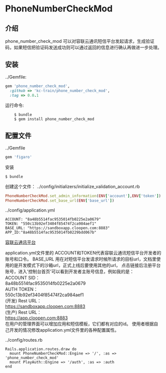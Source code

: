 # PhoneNumberCheckMod

## 介绍

phone_number_check_mod 可以对容联云通讯短信平台发起请求，生成验证码，如果短信把验证码发送成功则可以通过返回的信息进行确认再做进一步处理。

## 安装

../Gemfile:

```ruby
gem 'phone_number_check_mod', 
  :github => 'kc-train/phone_number_check_mod',
  :tag => 0.0.1
```

运行命令:
```
    $ bundle
    $ gem install phone_number_check_mod
```   
## 配置文件

../Gemfile
```ruby
gem 'figaro'  
```

安装
```
$ bundle
```
创建这个文件：
../config/initializers/initialize_validation_account.rb
```ruby
PhoneNumberCheckMod.set_admin_information(ENV['account'],ENV['token'])
PhoneNumberCheckMod.set_base_url(ENV['base_url'])
```
../config/application.yml
```ymal
ACCOUNT: "8a48b5514fac9535014fb0225e2a0679"
TOKEN: "550c13b92ef3404f85474f2ca984aef1"
BASE_URL: "https://sandboxapp.cloopen.com:8883"
APP_ID:"8a48b5514fac9535014fb0229bdd067b"
```
[容联云通讯平台](http://www.yuntongxun.com/)    

application.yml文件里的 ACCOUNT和TOKEN代表容联云通讯短信平台开发者的账号和口令。
BASE_URL 用在对短信平台发请求时候所请求的目标url，文档里使用的是开发模式下的沙箱url，正式上线后要使用其他的url，
点击链接后注册平台账号，进入'控制台首页'可以看到开发者主账号信息，例如我的是：     
ACCOUNT SID：    
8a48b5514fac9535014fb0225e2a0679   
AUTH TOKEN：   
550c13b92ef3404f85474f2ca984aef1     
(开发) Rest URL：   
https://sandboxapp.cloopen.com:8883   
(生产) Rest URL：   
https://app.cloopen.com:8883  
在用户的管理界面可以增加应用和短信模板，它们都有对应的id。
使用者根据自己开发的情况修改application.yml文件里的各种配置属性。  
  
../config/routes.rb
```
Rails.application.routes.draw do
  mount PhoneNumberCheckMod::Engine => '/', :as => 'phone_number_check_mod'
  mount PlayAuth::Engine => '/auth', :as => :auth
end
```
